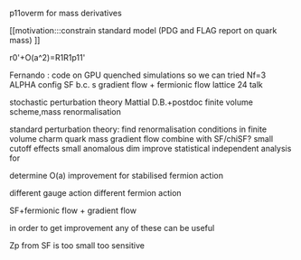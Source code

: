p11overm for mass derivatives











[[motivation:::constrain standard model (PDG and FLAG report on quark mass) ]]

r0'+O(a^2)=R1R1p11'

Fernando : code on GPU
quenched simulations   so we can tried Nf=3 ALPHA config 
SF b.c. s
gradient flow + fermionic flow
lattice 24 talk


stochastic perturbation theory
Mattial D.B.+postdoc
finite volume scheme,mass renormalisation

standard perturbation theory: find renormalisation conditions
in finite volume
charm quark mass
gradient flow
combine with SF/chiSF?
small cutoff effects
small anomalous dim
improve statistical
independent analysis for 

determine O(a) improvement for stabilised fermion action 

different gauge action
different fermion action

SF+fermionic flow + gradient flow

in order to get improvement any of these can be useful





Zp from SF is too small too sensitive 

